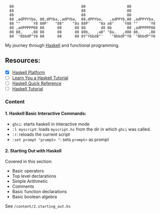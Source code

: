 ```
  88                               88                   88             
  88                               88                   88             
  88                               88                   88             
  88 ,adPPYYba, 88,dPYba,,adPYba,  88,dPPYba,   ,adPPYb,88 ,adPPYYba,  
  88 ""     `Y8 88P'   "88"    "8a 88P'    "8a a8"    `Y88 ""     `Y8  
  88 ,adPPPPP88 88      88      88 88       d8 8b       88 ,adPPPPP88  
  88 88,    ,88 88      88      88 88b,   ,a8" "8a,   ,d88 88,    ,88  
  88 `"8bbdP"Y8 88      88      88 8Y"Ybbd8"'   `"8bbdP"Y8 `"8bbdP"Y8
```

My journey through [Haskell](https://en.wikipedia.org/wiki/Haskell_(programming_language)) and functional programming.

## Resources:

- [X] [Haskell Platform](http://hackage.haskell.org/platform/)
- [ ] [Learn You a Haskell Tutorial](http://learnyouahaskell.com)
- [ ] [Haskell Quick Reference](https://wiki.haskell.org/Reference_card)
- [ ] [Haskell Tutorial](https://www.haskell.org/tutorial/io.html)

### Content

#### 1. Haskell Basic Interactive Commands:

* `ghci`: starts haskell in interactive mode
* `:l myscript`: loads `myscript.hs` from the dir in which `ghci` was called.
* `:r`: reloads the current script
* `:set prompt "prompt> "`: sets `prompt>` as prompt

#### 2. Starting Out with Haskell

Covered in this section:

* Basic operators
* Top level declarations
* Simple Arithmetic
* Comments
* Basic function declarations
* Basic boolean algebra

See `/content/2.starting_out.hs`


